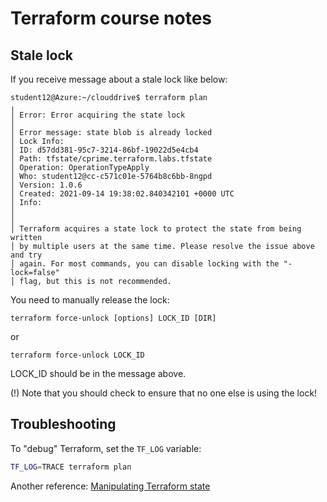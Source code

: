 # Terraform course notes

## Stale lock

If you receive message about a stale lock like below:

```
student12@Azure:~/clouddrive$ terraform plan
╷
│ Error: Error acquiring the state lock
│
│ Error message: state blob is already locked
│ Lock Info:
│ ID: d57dd381-95c7-3214-86bf-19022d5e4cb4
│ Path: tfstate/cprime.terraform.labs.tfstate
│ Operation: OperationTypeApply
│ Who: student12@cc-c571c01e-5764b8c6bb-8ngpd
│ Version: 1.0.6
│ Created: 2021-09-14 19:38:02.840342101 +0000 UTC
│ Info:
│
│
│ Terraform acquires a state lock to protect the state from being written
│ by multiple users at the same time. Please resolve the issue above and try
│ again. For most commands, you can disable locking with the "-lock=false"
│ flag, but this is not recommended. 
```

You need to manually release the lock:

    terraform force-unlock [options] LOCK_ID [DIR]

or

    terraform force-unlock LOCK_ID

LOCK_ID should be in the message above.

(!) Note that you should check to ensure that no one else is using the lock!

## Troubleshooting

To "debug" Terraform, set the `TF_LOG` variable:

```sh
TF_LOG=TRACE terraform plan
```

Another reference: [Manipulating Terraform state](https://www.terraform.io/docs/cli/state/index.html)
